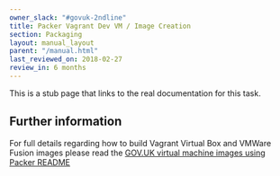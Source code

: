 ```yaml
---
owner_slack: "#govuk-2ndline"
title: Packer Vagrant Dev VM / Image Creation
section: Packaging
layout: manual_layout
parent: "/manual.html"
last_reviewed_on: 2018-02-27
review_in: 6 months
---
```


This is a stub page that links to the real documentation for this task.

## Further information

For full details regarding how to build Vagrant Virtual Box and VMWare Fusion images please read the [GOV.UK virtual machine images using Packer README](https://github.com/alphagov/govuk-provisioning/blob/master/packer/README.md)
